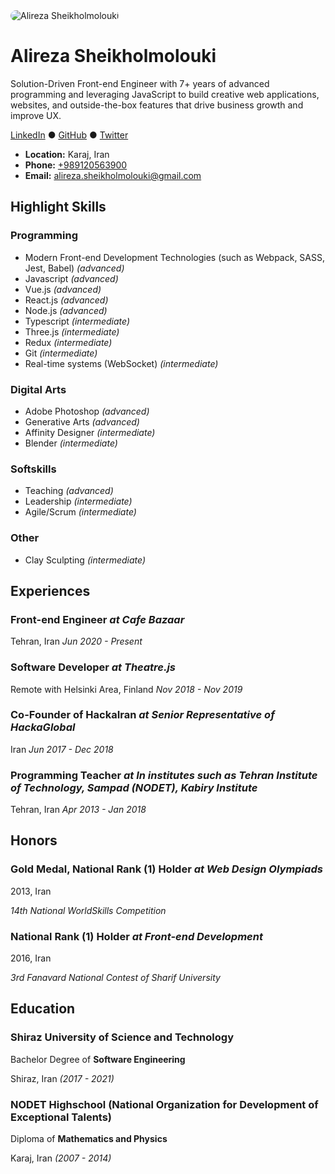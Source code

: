
<img src="https://www.gravatar.com/avatar/22a507f597893da182db3e0913f8abbb?s=200" alt="Alireza Sheikholmolouki" style="border-radius: 10px;" />

# Alireza Sheikholmolouki

Solution-Driven Front-end Engineer with 7+ years of advanced programming and leveraging JavaScript to build creative web applications, websites, and outside-the-box features that drive business growth and improve UX.

<p align="left">
    <a href="https://linkedin.com/in/alireza-sheikholmolouki/" target="_new">LinkedIn</a> ●
    <a href="https://github.com/Alireza29675" target="_new">GitHub</a> ●
    <a href="https://twitter.com/Alireza29675" target="_new">Twitter</a>
</p>

- **Location:** Karaj, Iran
- **Phone:** [+989120563900](tel:+989120563900)
- **Email:** [alireza.sheikholmolouki@gmail.com](mailto:alireza.sheikholmolouki@gmail.com)

## Highlight Skills

### Programming
- Modern Front-end Development Technologies (such as Webpack, SASS, Jest, Babel) _(advanced)_
- Javascript _(advanced)_
- Vue.js _(advanced)_
- React.js _(advanced)_
- Node.js _(advanced)_
- Typescript _(intermediate)_
- Three.js _(intermediate)_
- Redux _(intermediate)_
- Git _(intermediate)_
- Real-time systems (WebSocket) _(intermediate)_

### Digital Arts
- Adobe Photoshop _(advanced)_
- Generative Arts _(advanced)_
- Affinity Designer _(intermediate)_
- Blender _(intermediate)_

### Softskills
- Teaching _(advanced)_
- Leadership _(intermediate)_
- Agile/Scrum _(intermediate)_

### Other
- Clay Sculpting _(intermediate)_

## Experiences

### Front-end Engineer _at Cafe Bazaar_
Tehran, Iran
_Jun 2020 - Present_


### Software Developer _at Theatre.js_
Remote with Helsinki Area, Finland
_Nov 2018 - Nov 2019_


### Co-Founder of HackaIran _at Senior Representative of HackaGlobal_
Iran
_Jun 2017 - Dec 2018_


### Programming Teacher _at In institutes such as Tehran Institute of Technology, Sampad (NODET), Kabiry Institute_
Tehran, Iran
_Apr 2013 - Jan 2018_


## Honors

### Gold Medal, National Rank (1) Holder _at Web Design Olympiads_
2013, Iran

_14th National WorldSkills Competition_

### National Rank (1) Holder _at Front-end Development_
2016, Iran

_3rd Fanavard National Contest of Sharif University_

## Education

### Shiraz University of Science and Technology

Bachelor Degree of **Software Engineering**

Shiraz, Iran _(2017 - 2021)_

### NODET Highschool (National Organization for Development of Exceptional Talents)

Diploma of **Mathematics and Physics**

Karaj, Iran _(2007 - 2014)_

